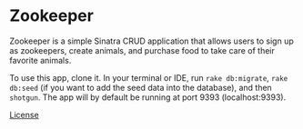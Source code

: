 # Zookeeper

Zookeeper is a simple Sinatra CRUD application that allows users to sign up as zookeepers, create animals, and purchase food to take care of their favorite animals.

To use this app, clone it. In your terminal or IDE, run `rake db:migrate`, `rake db:seed` (if you want to add the seed data into the database), and then `shotgun`. The app will by default be running at port 9393 (localhost:9393).

<a href="https://github.com/auranbuckles/zookeeper/blob/master/LICENSE.txt">License</a>